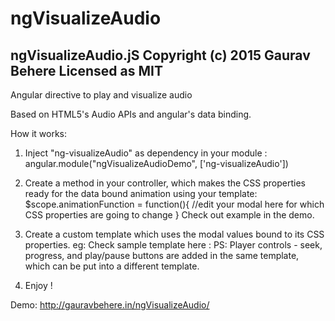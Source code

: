 # ngVisualizeAudio
ngVisualizeAudio.jS
Copyright (c) 2015 Gaurav Behere
Licensed as MIT 
-------------------------------

Angular directive to play and visualize audio

Based on HTML5's Audio APIs and angular's data binding.

How it works:

1. Inject "ng-visualizeAudio" as dependency in your module :
   angular.module("ngVisualizeAudioDemo", ['ng-visualizeAudio'])

2. Create a method in your controller, which makes the CSS properties ready for the data bound animation using your template:
   $scope.animationFunction = function(){
   //edit your modal here for which CSS properties are going to change
   }
   Check out example in the demo.
   
3. Create a custom template which uses the modal values bound to its CSS properties.
   eg: Check sample template here : 
   PS: Player controls - seek, progress, and play/pause buttons are added in the same template, which can be put into a different template.


4. Enjoy !


Demo: http://gauravbehere.in/ngVisualizeAudio/



